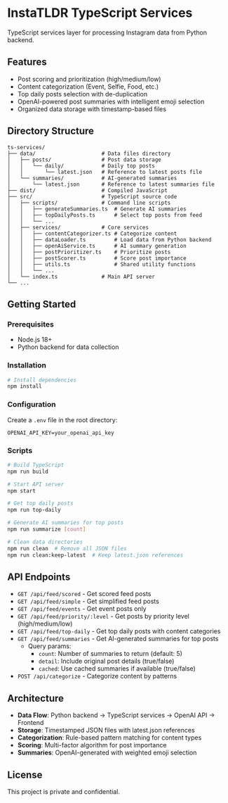 # InstaTLDR TypeScript Services

TypeScript services layer for processing Instagram data from Python backend.

## Features

- Post scoring and prioritization (high/medium/low)
- Content categorization (Event, Selfie, Food, etc.)
- Top daily posts selection with de-duplication
- OpenAI-powered post summaries with intelligent emoji selection
- Organized data storage with timestamp-based files

## Directory Structure

```
ts-services/
├── data/                     # Data files directory
│   ├── posts/                # Post data storage
│   │   └── daily/            # Daily top posts
│   │       └── latest.json   # Reference to latest posts file
│   └── summaries/            # AI-generated summaries
│       └── latest.json       # Reference to latest summaries file
├── dist/                     # Compiled JavaScript
├── src/                      # TypeScript source code
│   ├── scripts/              # Command line scripts
│   │   ├── generateSummaries.ts  # Generate AI summaries
│   │   ├── topDailyPosts.ts      # Select top posts from feed
│   │   └── ...
│   ├── services/             # Core services
│   │   ├── contentCategorizer.ts # Categorize content
│   │   ├── dataLoader.ts         # Load data from Python backend
│   │   ├── openAiService.ts      # AI summary generation
│   │   ├── postPrioritizer.ts    # Prioritize posts
│   │   ├── postScorer.ts         # Score post importance
│   │   ├── utils.ts              # Shared utility functions
│   │   └── ...
│   └── index.ts              # Main API server
└── ...
```

## Getting Started

### Prerequisites

- Node.js 18+
- Python backend for data collection

### Installation

```bash
# Install dependencies
npm install
```

### Configuration

Create a `.env` file in the root directory:

```
OPENAI_API_KEY=your_openai_api_key
```

### Scripts

```bash
# Build TypeScript
npm run build

# Start API server
npm start

# Get top daily posts
npm run top-daily

# Generate AI summaries for top posts
npm run summarize [count]

# Clean data directories
npm run clean  # Remove all JSON files
npm run clean:keep-latest  # Keep latest.json references
```

## API Endpoints

- `GET /api/feed/scored` - Get scored feed posts
- `GET /api/feed/simple` - Get simplified feed posts
- `GET /api/feed/events` - Get event posts only
- `GET /api/feed/priority/:level` - Get posts by priority level (high/medium/low)
- `GET /api/feed/top-daily` - Get top daily posts with content categories
- `GET /api/feed/summaries` - Get AI-generated summaries for top posts
  - Query params:
    - `count`: Number of summaries to return (default: 5)
    - `detail`: Include original post details (true/false)
    - `cached`: Use cached summaries if available (true/false)
- `POST /api/categorize` - Categorize content by patterns

## Architecture

- **Data Flow**: Python backend → TypeScript services → OpenAI API → Frontend
- **Storage**: Timestamped JSON files with latest.json references
- **Categorization**: Rule-based pattern matching for content types
- **Scoring**: Multi-factor algorithm for post importance
- **Summaries**: OpenAI-generated with weighted emoji selection

## License

This project is private and confidential.